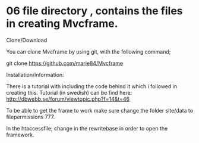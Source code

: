 06 file directory , contains the files in creating Mvcframe.
=======================================================

Clone/Download

You can clone Mvcframe by using git, with the following command;

git clone https://github.com/marie84/Mvcframe

Installation/information:

There is a tutorial with including the code behind it which i followed in creating this. Tutorial (in swedish) can be find here: http://dbwebb.se/forum/viewtopic.php?f=14&t=46

To be able to get the frame to work make sure change the folder site/data to filepermissions 777.

In the htaccessfile; change in the rewritebase in order to open the framework. 